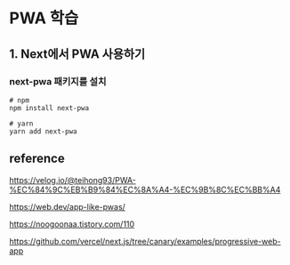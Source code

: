 # PWA 학습

## 1. Next에서 PWA 사용하기

### next-pwa 패키지를 설치

```
# npm
npm install next-pwa

# yarn
yarn add next-pwa
```

## reference

https://velog.io/@teihong93/PWA-%EC%84%9C%EB%B9%84%EC%8A%A4-%EC%9B%8C%EC%BB%A4

https://web.dev/app-like-pwas/

https://noogoonaa.tistory.com/110

https://github.com/vercel/next.js/tree/canary/examples/progressive-web-app
